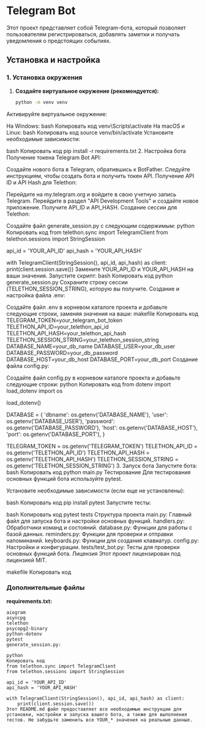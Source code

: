 # Telegram Bot

Этот проект представляет собой Telegram-бота, который позволяет пользователям регистрироваться, добавлять заметки и получать уведомления о предстоящих событиях.

## Установка и настройка

### 1. Установка окружения

1. **Создайте виртуальное окружение (рекомендуется):**
   ```bash
   python -m venv venv

Активируйте виртуальное окружение:

На Windows:
bash
Копировать код
venv\Scripts\activate
На macOS и Linux:
bash
Копировать код
source venv/bin/activate
Установите необходимые зависимости:

bash
Копировать код
pip install -r requirements.txt
2. Настройка бота
Получение токена Telegram Bot API:

Создайте нового бота в Telegram, обратившись к BotFather.
Следуйте инструкциям, чтобы создать бота и получить токен API.
Получение API ID и API Hash для Telethon:

Перейдите на my.telegram.org и войдите в свою учетную запись Telegram.
Перейдите в раздел "API Development Tools" и создайте новое приложение.
Получите API_ID и API_HASH.
Создание сессии для Telethon:

Создайте файл generate_session.py с следующим содержимым:
python
Копировать код
from telethon.sync import TelegramClient
from telethon.sessions import StringSession

api_id = 'YOUR_API_ID'
api_hash = 'YOUR_API_HASH'

with TelegramClient(StringSession(), api_id, api_hash) as client:
    print(client.session.save())
Замените YOUR_API_ID и YOUR_API_HASH на ваши значения.
Запустите скрипт:
bash
Копировать код
python generate_session.py
Сохраните строку сессии (TELETHON_SESSION_STRING), которую вы получите.
Создание и настройка файла .env:

Создайте файл .env в корневом каталоге проекта и добавьте следующие строки, заменяя значения на ваши:
makefile
Копировать код
TELEGRAM_TOKEN=your_telegram_bot_token
TELETHON_API_ID=your_telethon_api_id
TELETHON_API_HASH=your_telethon_api_hash
TELETHON_SESSION_STRING=your_telethon_session_string
DATABASE_NAME=your_db_name
DATABASE_USER=your_db_user
DATABASE_PASSWORD=your_db_password
DATABASE_HOST=your_db_host
DATABASE_PORT=your_db_port
Создание файла config.py:

Создайте файл config.py в корневом каталоге проекта и добавьте следующие строки:
python
Копировать код
from dotenv import load_dotenv
import os

load_dotenv()

DATABASE = {
    'dbname': os.getenv('DATABASE_NAME'),
    'user': os.getenv('DATABASE_USER'),
    'password': os.getenv('DATABASE_PASSWORD'),
    'host': os.getenv('DATABASE_HOST'),
    'port': os.getenv('DATABASE_PORT'),
}

TELEGRAM_TOKEN = os.getenv('TELEGRAM_TOKEN')
TELETHON_API_ID = os.getenv('TELETHON_API_ID')
TELETHON_API_HASH = os.getenv('TELETHON_API_HASH')
TELETHON_SESSION_STRING = os.getenv('TELETHON_SESSION_STRING')
3. Запуск бота
Запустите бота:
bash
Копировать код
python main.py
Тестирование
Для тестирования основных функций бота используйте pytest.

Установите необходимые зависимости (если еще не установлены):

bash
Копировать код
pip install pytest
Запустите тесты:

bash
Копировать код
pytest tests
Структура проекта
main.py: Главный файл для запуска бота и настройки основных функций.
handlers.py: Обработчики команд и состояний.
database.py: Функции для работы с базой данных.
reminders.py: Функции для проверки и отправки напоминаний.
keyboards.py: Функции для создания клавиатур.
config.py: Настройки и конфигурации.
tests/test_bot.py: Тесты для проверки основных функций бота.
Лицензия
Этот проект лицензирован под лицензией MIT.

makefile
Копировать код

### Дополнительные файлы

**requirements.txt:**
```plaintext
aiogram
asyncpg
telethon
psycopg2-binary
python-dotenv
pytest
generate_session.py:

python
Копировать код
from telethon.sync import TelegramClient
from telethon.sessions import StringSession

api_id = 'YOUR_API_ID'
api_hash = 'YOUR_API_HASH'

with TelegramClient(StringSession(), api_id, api_hash) as client:
    print(client.session.save())
Этот README.md файл предоставляет все необходимые инструкции для установки, настройки и запуска вашего бота, а также для выполнения тестов. Не забудьте заменить все YOUR_* значения на реальные данные.

